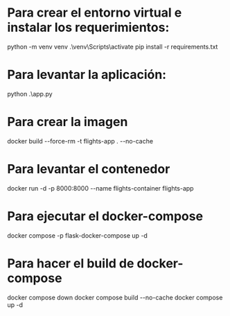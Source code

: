 # Para crear el entorno virtual e instalar los requerimientos:
python -m venv venv
.\venv\Scripts\activate
pip install -r requirements.txt

# Para levantar la aplicación:

python .\app.py

# Para crear la imagen
docker build --force-rm -t flights-app . --no-cache

# Para levantar el contenedor
docker run -d -p 8000:8000 --name flights-container flights-app

# Para ejecutar el docker-compose
docker compose -p flask-docker-compose up -d

# Para hacer el build de docker-compose
docker compose down
docker compose build --no-cache
docker compose up -d
